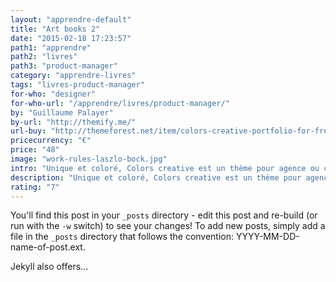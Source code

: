```yaml
---
layout: "apprendre-default"
title: "Art books 2"
date: "2015-02-18 17:23:57"
path1: "apprendre"
path2: "livres"
path3: "product-manager"
category: "apprendre-livres"
tags: "livres-product-manager"
for-who: "designer"
for-who-url: "/apprendre/livres/product-manager/"
by: "Guillaume Palayer"
by-url: "http://themify.me/"
url-buy: "http://themeforest.net/item/colors-creative-portfolio-for-freelancers-agencies/11471702?ref=carcsn"
pricecurrency: "€"
price: "48"
image: "work-rules-laszlo-bock.jpg"
intro: "Unique et coloré, Colors creative est un thème pour agence ou créatif en recherche d'un beau portfolio sans prise de tête. Il propose plusieurs options de mise en page et de design de composants afin de personnaliser la mise en scène de votre travail. Voyez par vous même avec les captures d'écrans ci-dessous et la démo."
description: "Unique et coloré, Colors creative est un thème pour agence ou créatif en recherche d'un beau portfolio sans prise de tête."
rating: "7"
---
```


You'll find this post in your `_posts` directory - edit this post and re-build (or run with the `-w` switch) to see your changes!
To add new posts, simply add a file in the `_posts` directory that follows the convention: YYYY-MM-DD-name-of-post.ext.

Jekyll also offers...
